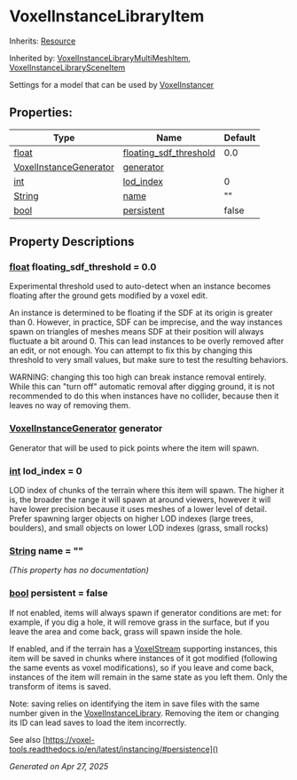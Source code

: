 # VoxelInstanceLibraryItem

Inherits: [Resource](https://docs.godotengine.org/en/stable/classes/class_resource.html)

Inherited by: [VoxelInstanceLibraryMultiMeshItem](VoxelInstanceLibraryMultiMeshItem.md), [VoxelInstanceLibrarySceneItem](VoxelInstanceLibrarySceneItem.md)

Settings for a model that can be used by [VoxelInstancer](VoxelInstancer.md)

## Properties: 


Type                                                                        | Name                                                 | Default 
--------------------------------------------------------------------------- | ---------------------------------------------------- | --------
[float](https://docs.godotengine.org/en/stable/classes/class_float.html)    | [floating_sdf_threshold](#i_floating_sdf_threshold)  | 0.0     
[VoxelInstanceGenerator](VoxelInstanceGenerator.md)                         | [generator](#i_generator)                            |         
[int](https://docs.godotengine.org/en/stable/classes/class_int.html)        | [lod_index](#i_lod_index)                            | 0       
[String](https://docs.godotengine.org/en/stable/classes/class_string.html)  | [name](#i_name)                                      | ""      
[bool](https://docs.godotengine.org/en/stable/classes/class_bool.html)      | [persistent](#i_persistent)                          | false   
<p></p>

## Property Descriptions

### [float](https://docs.godotengine.org/en/stable/classes/class_float.html)<span id="i_floating_sdf_threshold"></span> **floating_sdf_threshold** = 0.0

Experimental threshold used to auto-detect when an instance becomes floating after the ground gets modified by a voxel edit.

An instance is determined to be floating if the SDF at its origin is greater than 0. However, in practice, SDF can be imprecise, and the way instances spawn on triangles of meshes means SDF at their position will always fluctuate a bit around 0. This can lead instances to be overly removed after an edit, or not enough. You can attempt to fix this by changing this threshold to very small values, but make sure to test the resulting behaviors.

WARNING: changing this too high can break instance removal entirely. While this can "turn off" automatic removal after digging ground, it is not recommended to do this when instances have no collider, because then it leaves no way of removing them.

### [VoxelInstanceGenerator](VoxelInstanceGenerator.md)<span id="i_generator"></span> **generator**

Generator that will be used to pick points where the item will spawn.

### [int](https://docs.godotengine.org/en/stable/classes/class_int.html)<span id="i_lod_index"></span> **lod_index** = 0

LOD index of chunks of the terrain where this item will spawn. The higher it is, the broader the range it will spawn at around viewers, however it will have lower precision because it uses meshes of a lower level of detail. Prefer spawning larger objects on higher LOD indexes (large trees, boulders), and small objects on lower LOD indexes (grass, small rocks)

### [String](https://docs.godotengine.org/en/stable/classes/class_string.html)<span id="i_name"></span> **name** = ""

*(This property has no documentation)*

### [bool](https://docs.godotengine.org/en/stable/classes/class_bool.html)<span id="i_persistent"></span> **persistent** = false

If not enabled, items will always spawn if generator conditions are met: for example, if you dig a hole, it will remove grass in the surface, but if you leave the area and come back, grass will spawn inside the hole.

If enabled, and if the terrain has a [VoxelStream](VoxelStream.md) supporting instances, this item will be saved in chunks where instances of it got modified (following the same events as voxel modifications), so if you leave and come back, instances of the item will remain in the same state as you left them. Only the transform of items is saved.

Note: saving relies on identifying the item in save files with the same number given in the [VoxelInstanceLibrary](VoxelInstanceLibrary.md). Removing the item or changing its ID can lead saves to load the item incorrectly.

See also [https://voxel-tools.readthedocs.io/en/latest/instancing/#persistence]()

_Generated on Apr 27, 2025_
